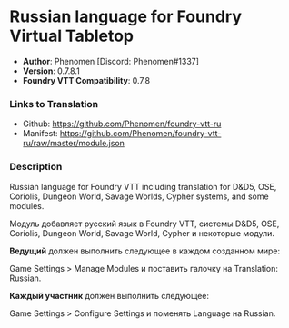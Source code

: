# Russian language for Foundry Virtual Tabletop

* **Author**: Phenomen [Discord: Phenomen#1337]
* **Version**: 0.7.8.1
* **Foundry VTT Compatibility**: 0.7.8

### Links to Translation
* Github: https://github.com/Phenomen/foundry-vtt-ru
* Manifest: https://github.com/Phenomen/foundry-vtt-ru/raw/master/module.json

### Description
Russian language for Foundry VTT including translation for D&D5, OSE, Coriolis, Dungeon World, Savage Worlds, Cypher systems, and some modules.

Модуль добавляет русский язык в Foundry VTT, системы D&D5, OSE, Coriolis, Dungeon World, Savage World, Cypher и некоторые модули.

**Ведущий** должен выполнить следующее в каждом созданном мире:

Game Settings > Manage Modules и поставить галочку на Translation: Russian.

**Каждый участник** должен выполнить следующее:

Game Settings > Configure Settings и поменять Language на Russian.

